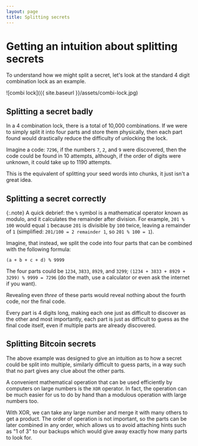 ```yaml
---
layout: page
title: Splitting secrets
---
```

# Getting an intuition about splitting secrets

To understand how we might split a secret, let's look at the standard 4 digit combination lock as an example.

![combi lock]({{ site.baseurl }}/assets/combi-lock.jpg)

## Splitting a secret badly

In a 4 combination lock, there is a total of 10,000 combinations. If we were to simply split it into four parts and store them physically, then each part found would drastically reduce the difficulty of unlocking the lock.

Imagine a code: `7296`, if the numbers `7`, `2`, and `9` were discovered, then the code could be found in 10 attempts, although, if the order of digits were unknown, it could take up to 1190 attempts.

This is the equivalent of splitting your seed words into chunks, it just isn't a great idea.

## Splitting a secret correctly

{:.note}
A quick debrief: the `%` symbol is a mathematical operator known as modulo, and it calculates the remainder after division. For example, `201 % 100` would equal `1` because `201` is divisible by `100` twice, leaving a remainder of `1` (simplified: `201/100 = 2 remainder 1`, so `201 % 100 = 1`).

Imagine, that instead, we split the code into four parts that can be combined with the following formula: 
```
(a + b + c + d) % 9999
```

The four parts could be `1234`, `3833`, `8929`, and `3299`; `(1234 + 3833 + 8929 + 3299) % 9999 = 7296` (do the math, use a calculator or even ask the internet if you want).

Revealing even _three_ of these parts would reveal nothing about the fourth code, nor the final code.

Every part is 4 digits long, making each one just as difficult to discover as the other and most importantly, each part is just as difficult to guess as the final code itself, even if multiple parts are already discovered.

## Splitting Bitcoin secrets

The above example was designed to give an intuition as to how a secret could be split into multiple, similarly difficult to guess parts, in a way such that no part gives any clue about the other parts.

A convenient mathematical operation that can be used efficiently by computers on large numbers is the `XOR` operator. In fact, the operation can be much easier for us to do by hand than a modulous operation with large numbers too.

With XOR, we can take any large number and merge it with many others to get a product. The order of operation is not important, so the parts can be later combined in any order, which allows us to avoid attaching hints such as "1 of 3" to our backups which would give away exactly how many parts to look for.